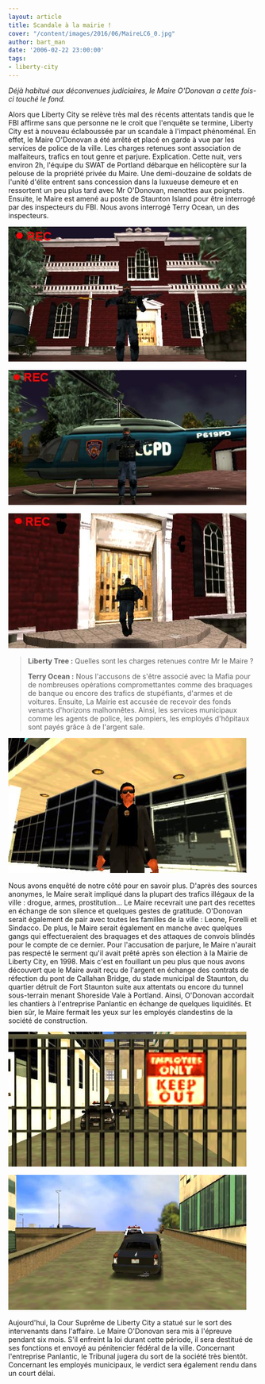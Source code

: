 ```yaml
---
layout: article
title: Scandale à la mairie !
cover: "/content/images/2016/06/MaireLC6_0.jpg"
author: bart_man
date: '2006-02-22 23:00:00'
tags:
- liberty-city
---
```


_Déjà habitué aux déconvenues judiciaires, le Maire O'Donovan a cette fois-ci touché le fond._

Alors que Liberty City se relève très mal des récents attentats tandis que le FBI affirme sans que personne ne le croit que l'enquête se termine, Liberty City est à nouveau éclaboussée par un scandale à l'impact phénoménal. En effet, le Maire O'Donovan a été arrêté et placé en garde à vue par les services de police de la ville. Les charges retenues sont association de malfaiteurs, trafics en tout genre et parjure. Explication. Cette nuit, vers environ 2h, l'équipe du SWAT de Portland débarque en hélicoptère sur la pelouse de la propriété privée du Maire. Une demi-douzaine de soldats de l'unité d'élite entrent sans concession dans la luxueuse demeure et en ressortent un peu plus tard avec Mr O'Donovan, menottes aux poignets. Ensuite, le Maire est amené au poste de Staunton Island pour être interrogé par des inspecteurs du FBI. Nous avons interrogé Terry Ocean, un des inspecteurs.

![](  /content/images/2005/01/MaireLC2.jpg)

![](  /content/images/2005/01/MaireLC3.jpg)

![Le SWAT nous a fourni les images de l'intervention](  /content/images/2005/01/MaireLC4.jpg)

> **Liberty Tree :** Quelles sont les charges retenues contre Mr le Maire ?
> 
> **Terry Ocean :** Nous l'accusons de s'être associé avec la Mafia pour de nombreuses opérations compromettantes comme des braquages de banque ou encore des trafics de stupéfiants, d'armes et de voitures. Ensuite, La Mairie est accusée de recevoir des fonds venants d'horizons malhonnêtes. Ainsi, les services municipaux comme les agents de police, les pompiers, les employés d'hôpitaux sont payés grâce à de l'argent sale.

![](  /content/images/2005/01/MaireLC1.jpg)

Nous avons enquêté de notre côté pour en savoir plus. D'après des sources anonymes, le Maire serait impliqué dans la plupart des trafics illégaux de la ville : drogue, armes, prostitution... Le Maire recevrait une part des recettes en échange de son silence et quelques gestes de gratitude. O'Donovan serait également de pair avec toutes les familles de la ville : Leone, Forelli et Sindacco. De plus, le Maire serait également en manche avec quelques gangs qui effectueraient des braquages et des attaques de convois blindés pour le compte de ce dernier. Pour l'accusation de parjure, le Maire n'aurait pas respecté le serment qu'il avait prêté après son élection à la Mairie de Liberty City, en 1998. Mais c'est en fouillant un peu plus que nous avons découvert que le Maire avait reçu de l'argent en échange des contrats de réfection du pont de Callahan Bridge, du stade municipal de Staunton, du quartier détruit de Fort Staunton suite aux attentats ou encore du tunnel sous-terrain menant Shoreside Vale à Portland. Ainsi, O'Donovan accordait les chantiers à l'entreprise Panlantic en échange de quelques liquidités. Et bien sûr, le Maire fermait les yeux sur les employés clandestins de la société de construction.

![](  /content/images/2005/01/MaireLC5.jpg)

![Le Maire a été relâché et est reparti en limousine](  /content/images/2005/01/MaireLC6.jpg)

Aujourd'hui, la Cour Suprême de Liberty City a statué sur le sort des intervenants dans l'affaire. Le Maire O'Donovan sera mis à l'épreuve pendant six mois. S'il enfreint la loi durant cette période, il sera destitué de ses fonctions et envoyé au pénitencier fédéral de la ville. Concernant l'entreprise Panlantic, le Tribunal jugera du sort de la société très bientôt. Concernant les employés municipaux, le verdict sera également rendu dans un court délai.

<!--kg-card-end: markdown-->

